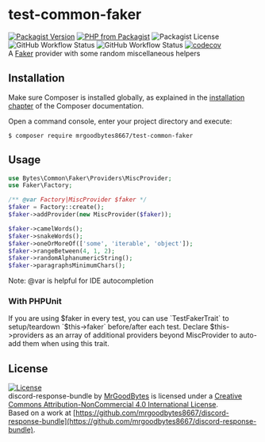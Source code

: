 # test-common-faker
[![Packagist Version](https://img.shields.io/packagist/v/mrgoodbytes8667/test-common-faker?logo=packagist&logoColor=FFF&style=flat)](https://packagist.org/packages/mrgoodbytes8667/test-common-faker)
[![PHP from Packagist](https://img.shields.io/packagist/php-v/mrgoodbytes8667/test-common-faker?logo=php&logoColor=FFF&style=flat)](https://packagist.org/packages/mrgoodbytes8667/test-common-faker)
![Packagist License](https://img.shields.io/packagist/l/mrgoodbytes8667/test-common-faker?logo=creative-commons&logoColor=FFF&style=flat)  
![GitHub Workflow Status](https://img.shields.io/github/actions/workflow/status/mrgoodbytes8667/test-common-faker/release.yml?label=stable&logo=github&logoColor=FFF&style=flat)
![GitHub Workflow Status](https://img.shields.io/github/actions/workflow/status/mrgoodbytes8667/test-common-faker/run-tests.yml?logo=github&logoColor=FFF&style=flat)
[![codecov](https://img.shields.io/codecov/c/github/mrgoodbytes8667/test-common-faker/0.4?logo=codecov&logoColor=FFF&style=flat)](https://codecov.io/gh/mrgoodbytes8667/test-common-faker)  
A [Faker](https://fakerphp.github.io/) provider with some random miscellaneous helpers

## Installation

Make sure Composer is installed globally, as explained in the
[installation chapter](https://getcomposer.org/doc/00-intro.md)
of the Composer documentation.

Open a command console, enter your project directory and execute:

```console
$ composer require mrgoodbytes8667/test-common-faker
```

## Usage

```php
use Bytes\Common\Faker\Providers\MiscProvider;
use Faker\Factory;

/** @var Factory|MiscProvider $faker */
$faker = Factory::create();
$faker->addProvider(new MiscProvider($faker));

$faker->camelWords();
$faker->snakeWords();
$faker->oneOrMoreOf(['some', 'iterable', 'object']);
$faker->rangeBetween(4, 1, 2);
$faker->randomAlphanumericString();
$faker->paragraphsMinimumChars();
```
Note: @var is helpful for IDE autocompletion

### With PHPUnit
If you are using $faker in every test, you can use `TestFakerTrait` to setup/teardown `$this->faker` before/after each test.
Declare $this->providers as an array of additional providers beyond MiscProvider to auto-add them when using this trait.

## License
[![License](https://i.creativecommons.org/l/by-nc/4.0/88x31.png)]("http://creativecommons.org/licenses/by-nc/4.0/)  
discord-response-bundle by [MrGoodBytes](https://mrgoodbytes.dev) is licensed under a [Creative Commons Attribution-NonCommercial 4.0 International License](http://creativecommons.org/licenses/by-nc/4.0/).  
Based on a work at [https://github.com/mrgoodbytes8667/discord-response-bundle](https://github.com/mrgoodbytes8667/discord-response-bundle).